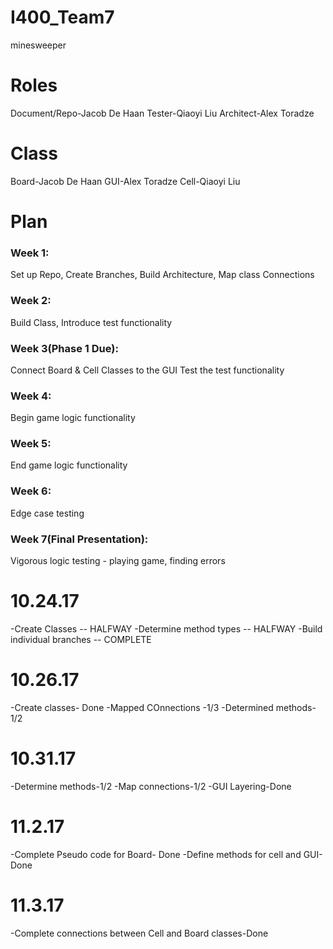 # I400_Team7
minesweeper
# Roles
Document/Repo-Jacob De Haan
Tester-Qiaoyi Liu
Architect-Alex Toradze
# Class
Board-Jacob De Haan
GUI-Alex Toradze
Cell-Qiaoyi Liu
# Plan
### Week 1:
Set up Repo,
Create Branches,
Build Architecture,
Map class Connections
### Week 2:
Build Class,
Introduce test functionality
### Week 3(Phase 1 Due):
Connect Board & Cell Classes to the GUI
Test the test functionality
### Week 4:
Begin game logic functionality
### Week 5:
End game logic functionality
### Week 6:
Edge case testing
### Week 7(Final Presentation):
Vigorous logic testing - playing game, finding errors


# 10.24.17

-Create Classes -- HALFWAY
-Determine method types -- HALFWAY
-Build individual branches -- COMPLETE

# 10.26.17

-Create classes- Done
-Mapped COnnections -1/3
-Determined methods-1/2

# 10.31.17

-Determine methods-1/2
-Map connections-1/2
-GUI Layering-Done
# 11.2.17
-Complete Pseudo code for Board- Done
-Define methods for cell and GUI- Done
# 11.3.17
-Complete connections between Cell and Board classes-Done
